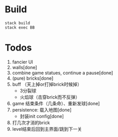 # Build

```
stack build
stack exec BB
```

# Todos

1. fancier UI
2. walls[done]
3. combine game statues, continue a pause[done]
3. (pure) bricks[done]
4. buff （天上掉or打掉brick时候掉）
   - 3分裂球
   - 火焰球（击穿brick而不反弹）
5. game 结束条件（几条命）、重新发球[done]
5. persistence: 载入地图[done]
   - 封装init config[done]
6. 打几次才消的brick
8. level结束后回到主界面/跳到下一关

   
